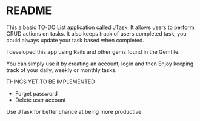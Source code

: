 # README
This a basic TO-DO List application called JTask.
It allows users to perform CRUD actions on tasks.
It also keeps track of users completed task, you could always update your task based when completed.

I developed this app using Rails and other gems found in the Gemfile.

You can simply use it by creating an account, login and then Enjoy keeping track of your daily, weekly or monthly tasks.

THINGS YET TO BE IMPLEMENTED
* Forget password
* Delete user account

Use JTask for better chance at being more productive.
